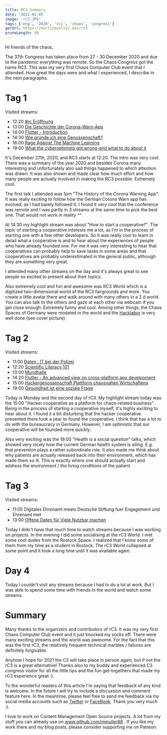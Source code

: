 ```yaml
---
title: RC3 Summary
date: '2021-01-05'
image: 'rc3.JPG'
tags: ['eng', '2020', 'ccc', 'chaos', 'congress']
gerUrl: https://martinmueller.dev/rc3
pruneLength: 50
---
```


Hi friends of the chaos,

The 37th Congress has taken place from 27 - 30 December 2020 and due to the pandemic everything was remote. So the Chaos Congress got the name RC3. This was my very first Chaos Computer Club event that I attended. How great the days were and what I experienced, I describe in the next paragraphs.

# Tag 1
Visited streams:
* 12:20 [#rc Eröffnung](https://media.ccc.de/v/rc3-11583-rc3_eroffnung)
* 13:00 [Die Geschichte der Corona-Warn-App](https://media.ccc.de/v/rc3-729538-die_geschichte_der_corona_warn_app)
* 14:00 [Flutter - Introduction](https://media.ccc.de/v/rc3-695961-flutter_introduction_into_performant_cross_platform_development)
* 14:30 [Wie gründe ich eine Genossenschaft?](https://media.ccc.de/v/rc3-578923-wie_gruende_ich_eine_genossenschaft)
* 16:00 [Rage Against The Machine Learning](https://media.ccc.de/v/rc3-891673-rage_against_the_machine_learning)
* 19:00 [What the cyberoptimists got wrong-and what to do about it](https://media.ccc.de/v/rc3-11337-what_the_cyberoptimists_got_wrong_-_and_what_to_do_about_it)

It's December 27th, 2020, and RC3 starts at 12:20. The intro was very cool. There was a summary of the year 2020 and besides Corona many interesting and unfortunately also sad things happened to which attention was drawn. It was also shown and made clear how much effort and how many people are actually involved in making the RC3 possible. Extremely cool.

The first talk I attended was 1pm "The History of the Corona Warning App". It was really exciting to follow how the German Corona Warn app has evolved, as I had barely followed it. I found it very cool that the conference was remote and I was partly in 3 streams at the same time to pick the best one. That would not work in reality ^^

At 14:30 my highlight stream was about "How to start a cooperative?". The topic of starting a cooperative interests me a lot, as I'm in the process of starting one with a few other developers. So it was really cool to learn in detail what a cooperative is and to hear about the experiences of people who have already founded one. For me it was very interesting to hear that cooperatives can probably help to save taxes in some areas and that cooperatives are probably underestimated in the general public, although they are something very great.

I attended many other streams on the day and it's always great to see people so excited to present about their topics.

Also extremely cool and fun and awesome was RC3 World which is a digitized two-dimensional world of the RC3 fairgrounds and more. You create a little avatar there and walk around with many others in a 2 d world. You can also talk to the others and gaze at each other via webcam if you get close enough. Extremely funny and cool. Among other things, the Chaos Spaces of Germany were modeled in the world and the [Hacklabor](https://hacklabor.de) is very well done (see cover picture).

# Tag 2
Visited streams:
* 11:00 [Daten : IT bei der Polizei](https://media.ccc.de/v/rc3-110705-datenkanal)
* 12:20 [Scientific Literacy 101](https://media.ccc.de/v/rc3-11430-scientific_literacy_101)
* 13:00 [Mundhalle](https://media.ccc.de/v/rc3-4-mundhalle)
* 14:20 [Flutter - An advanced view on cross-platform app development](https://media.ccc.de/v/rc3-518497-flutter_an_advanced_view_on_cross_platform_app_development)
* 15:00 [Hackergenossenschaft Plattform chaosnahen Wirtschaftens](https://media.ccc.de/v/rc3-990369-hackergenossenschaft_als_plattform_chaosnahen_wirtschaftens)
* 19:00 [Gesundheit ist eine soziale Frage](https://media.ccc.de/v/rc3-10-gesundheit_ist_eine_soziale_frage)

Today is Monday and the second day of rC3. My highlight stream today was the 15:00 "Hacker cooperative as a platform for chaos-related business" . Being in the process of starting a cooperative myself, it's highly exciting to hear about it. I found it a bit disturbing that the hacker cooperative presented there took a year to found the cooperative. I think that has a lot to do with the bureaucracy in Germany. However, I am optimistic that our cooperative will be founded more quickly.

Also very exciting was the 19:00 "Health is a social question" talks, which showed very nicely how the current German health system is ailing. E.g. that prevention plays a rather subordinate role. It also made me think about why patients are actually released back into their environment, which has made them so ill. This is exactly where one should actually start and address the environment / the living conditions of the patient.

# Tag 3
Visited streams:
* 11:05 Digitales Ehrenamt meets Deutsche Stiftung fuer Engagement und Ehrenamt met
* 13:00 [Offene Daten für Viele Nutzbar machen](https://media.ccc.de/v/rc3-2020-157-offene-daten-fr-viele-nutzbar-machen)

Today I didn't have that much time to watch streams because I was working on projects. In the evening I did some socialising at the rC3 World. I met some cool dudes from the Rostock Space. I realized that I know some of them from my time as a student in Rostock. The rC3 World collapsed at some point and it took a long time until it was available again.

# Day 4
Today I couldn't visit any streams because I had to do a lot at work. But I was able to spend some time with friends in the world and watch some streams.

# Summary
Many thanks to the organizers and contributors of rC3. It was my very first Chaos Computer Club event and it just knocked my socks off. There were many exciting streams and the world was awesome. For the fact that this was the first rC3, the relatively frequent technical marbles / failures are definitely forgivable.

Anyhow I hope for 2021 the C3 will take place in person again, but if not the rC3 is a great alternative! Thanks also to my buddy and experienced C3 congress visitor for all the little tips and the fun get-togethers that made my rC3 experience great :).

To the wonderful readers of this article I'm saying that feedback of any kind is welcome. In the future I will try to include a discussion and comment feature here. In the meantime, please feel free to send me feedback via my social media accounts such as [Twitter](https://twitter.com/MartinMueller_) or [FaceBook](https://www.facebook.com/martin.muller.10485). Thank you very much :).

I love to work on Content Management Open Source projects. A lot from my stuff you can already use on www.github.com/mmuller88 . If you like my work there and my blog posts, please consider supporting me on Patreon:

  